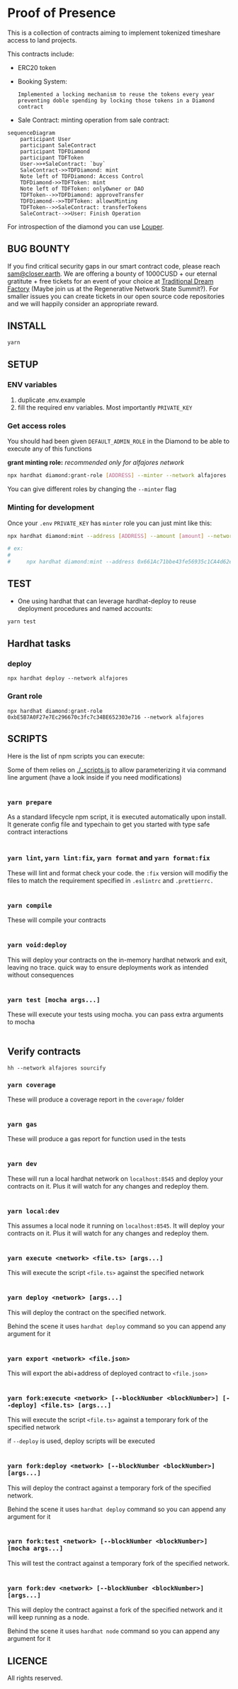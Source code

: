 # Proof of Presence

This is a collection of contracts aiming to implement tokenized timeshare access to land projects.

This contracts include:

- ERC20 token
- Booking System:

      Implemented a locking mechanism to reuse the tokens every year preventing doble spending by locking those tokens in a Diamond contract

- Sale Contract:
  minting operation from sale contract:

```mermaid
sequenceDiagram
    participant User
    participant SaleContract
    participant TDFDiamond
    participant TDFToken
    User->>+SaleContract: `buy`
    SaleContract->>TDFDiamond: mint
    Note left of TDFDiamond: Access Control
    TDFDiamond->>TDFToken: mint
    Note left of TDFToken: onlyOwner or DAO
    TDFToken-->>TDFDiamond: approveTransfer
    TDFDiamond-->>TDFToken: allowsMinting
    TDFToken-->>SaleContract: transferTokens
    SaleContract-->>User: Finish Operation
```

For introspection of the diamond you can use [Louper](https://louper.dev/).

## BUG BOUNTY

If you find critical security gaps in our smart contract code, please reach sam@closer.earth.
We are offering a bounty of 1000CUSD + our eternal gratitute + free tickets for an event of your choice at [Traditional Dream Factory](https://traditionaldreamfactory.com/) (Maybe join us at the Regenerative Network State Summit?).
For smaller issues you can create tickets in our open source code repositories and we will happily consider an appropriate reward.

## INSTALL

```bash
yarn
```

## SETUP

### ENV variables

1. duplicate .env.example
2. fill the required env variables. Most importantly `PRIVATE_KEY`

### Get access roles

You should had been given `DEFAULT_ADMIN_ROLE` in the Diamond to be able to execute any of this functions

**grant minting role:** _recommended only for alfajores network_

```bash
npx hardhat diamond:grant-role [ADDRESS] --minter --network alfajores
```

You can give different roles by changing the `--minter` flag

### Minting for development

Once your `.env` `PRIVATE_KEY` has `minter` role you can just mint like this:

```bash
npx hardhat diamond:mint --address [ADDRESS] --amount [amount] --network alfajores

# ex:
#
#     npx hardhat diamond:mint --address 0x661Ac71bbe43fe56935c1CA4d62e62ed380950A3 --amount 32 --network alfajores
```

## TEST

- One using hardhat that can leverage hardhat-deploy to reuse deployment procedures and named accounts:

```bash
yarn test
```

## Hardhat tasks

### deploy

```
npx hardhat deploy --network alfajores
```

### Grant role

```
npx hardhat diamond:grant-role 0xbE5B7A0F27e7Ec296670c3fc7c34BE652303e716 --network alfajores
```

## SCRIPTS

Here is the list of npm scripts you can execute:

Some of them relies on [./\_scripts.js](./_scripts.js) to allow parameterizing it via command line argument (have a look inside if you need modifications)
<br/><br/>

### `yarn prepare`

As a standard lifecycle npm script, it is executed automatically upon install. It generate config file and typechain to get you started with type safe contract interactions
<br/><br/>

### `yarn lint`, `yarn lint:fix`, `yarn format` and `yarn format:fix`

These will lint and format check your code. the `:fix` version will modifiy the files to match the requirement specified in `.eslintrc` and `.prettierrc.`
<br/><br/>

### `yarn compile`

These will compile your contracts
<br/><br/>

### `yarn void:deploy`

This will deploy your contracts on the in-memory hardhat network and exit, leaving no trace. quick way to ensure deployments work as intended without consequences
<br/><br/>

### `yarn test [mocha args...]`

These will execute your tests using mocha. you can pass extra arguments to mocha
<br/><br/>

## Verify contracts

```
hh --network alfajores sourcify
```

### `yarn coverage`

These will produce a coverage report in the `coverage/` folder
<br/><br/>

### `yarn gas`

These will produce a gas report for function used in the tests
<br/><br/>

### `yarn dev`

These will run a local hardhat network on `localhost:8545` and deploy your contracts on it. Plus it will watch for any changes and redeploy them.
<br/><br/>

### `yarn local:dev`

This assumes a local node it running on `localhost:8545`. It will deploy your contracts on it. Plus it will watch for any changes and redeploy them.
<br/><br/>

### `yarn execute <network> <file.ts> [args...]`

This will execute the script `<file.ts>` against the specified network
<br/><br/>

### `yarn deploy <network> [args...]`

This will deploy the contract on the specified network.

Behind the scene it uses `hardhat deploy` command so you can append any argument for it
<br/><br/>

### `yarn export <network> <file.json>`

This will export the abi+address of deployed contract to `<file.json>`
<br/><br/>

### `yarn fork:execute <network> [--blockNumber <blockNumber>] [--deploy] <file.ts> [args...]`

This will execute the script `<file.ts>` against a temporary fork of the specified network

if `--deploy` is used, deploy scripts will be executed
<br/><br/>

### `yarn fork:deploy <network> [--blockNumber <blockNumber>] [args...]`

This will deploy the contract against a temporary fork of the specified network.

Behind the scene it uses `hardhat deploy` command so you can append any argument for it
<br/><br/>

### `yarn fork:test <network> [--blockNumber <blockNumber>] [mocha args...]`

This will test the contract against a temporary fork of the specified network.
<br/><br/>

### `yarn fork:dev <network> [--blockNumber <blockNumber>] [args...]`

This will deploy the contract against a fork of the specified network and it will keep running as a node.

Behind the scene it uses `hardhat node` command so you can append any argument for it

## LICENCE

All rights reserved.
